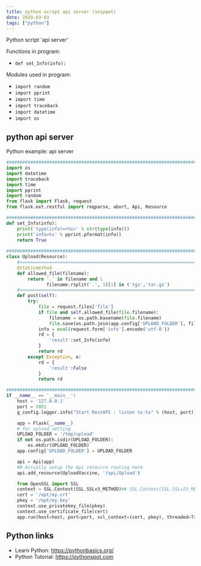 ```yaml
---
title: python script api server (snippet)
date: 2020-03-03
tags: ["python"]
---
```

Python script 'api server'

Functions in program: 
* `def set_Info(info):`

Modules used in program: 
* `import random`
* `import pprint`
* `import time`
* `import traceback`
* `import datetime`
* `import os`

## python api server

Python example: api server

```python
##########################################################################################
import os
import datetime
import traceback
import time
import pprint
import random
from flask import Flask, request
from flask.ext.restful import reqparse, abort, Api, Resource

##########################################################################################
def set_Info(info):
	print('type(info)=<%s>' % str(type(info)))
	print('info=%s' % pprint.pformat(info))
	return True
	
##########################################################################################
class Upload(Resource):
	#=====================================================================================
	@staticmethod
	def allowed_file(filename):
		return '.' in filename and \
	           filename.rsplit('.', 1)[1] in ('tgz','tar.gz')
	#=====================================================================================
	def post(self):
		try:
			file = request.files['file']
			if file and self.allowed_file(file.filename):
				filename = os.path.basename(file.filename)
				file.save(os.path.join(app.config['UPLOAD_FOLDER'], filename))
			info = eval(request.form['info'].encode('utf-8'))
			rd = {
				'result':set_Info(info)
			}
			return rd
		except Exception, e:
			rd = {
				'result':False
			}
			return rd

##########################################################################################
if __name__ == '__main__':
	host = '127.0.0.1'
	port = 5001
	g_config.logger.info("Start RestAPI : listen %s:%s" % (host, port))

	app = Flask(__name__)
	# for upload setting
	UPLOAD_FOLDER = '/tmp/upload'
	if not os.path.isdir(UPLOAD_FOLDER):
		os.mkdir(UPLOAD_FOLDER)
	app.config['UPLOAD_FOLDER'] = UPLOAD_FOLDER

	api = Api(app)
	## Actually setup the Api resource routing here
	api.add_resource(UploadVaccine, '/api/Upload')

	from OpenSSL import SSL
	context = SSL.Context(SSL.SSLv3_METHOD)## SSL.Context(SSL.SSLv23_METHOD)
	cert = '/opt/my.crt'
	pkey = '/opt/my.key'
	context.use_privatekey_file(pkey)
	context.use_certificate_file(cert)
	app.run(host=host, port=port, ssl_context=(cert, pkey), threaded=True, debug=True)


```

## Python links

- Learn Python: https://pythonbasics.org/
- Python Tutorial: https://pythonspot.com
